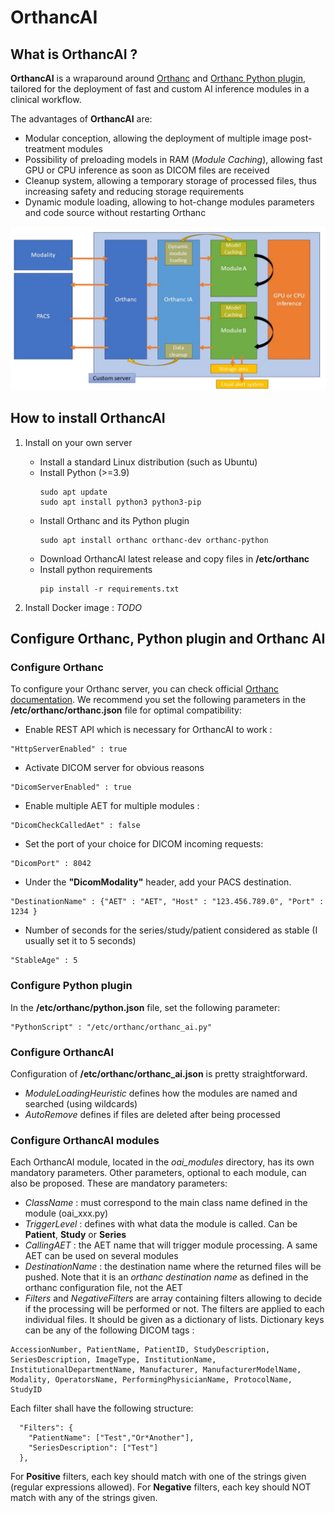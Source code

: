 # OrthancAI

## What is OrthancAI ?

**OrthancAI** is a wraparound around [Orthanc](https://orthanc.uclouvain.be/) and [Orthanc Python plugin](https://orthanc.uclouvain.be/book/plugins/python.html), tailored for the deployment of fast and custom AI inference modules in a clinical workflow.

The advantages of **OrthancAI** are:

- Modular conception, allowing the deployment of multiple image post-treatment modules
- Possibility of preloading models in RAM (*Module Caching*), allowing fast GPU or CPU inference as soon as DICOM files are received
- Cleanup system, allowing a temporary storage of processed files, thus increasing safety and reducing storage requirements
- Dynamic module loading, allowing to hot-change modules parameters and code source without restarting Orthanc

![OrthancAI global architecture design](doc/OrthancAIWorkflow.jpg)


## How to install OrthancAI

1. Install on your own server
   - Install a standard Linux distribution (such as Ubuntu)
   - Install Python (>=3.9)
     ```
     sudo apt update
     sudo apt install python3 python3-pip
     ```
   - Install Orthanc and its Python plugin
     ```
     sudo apt install orthanc orthanc-dev orthanc-python
     ```
   - Download OrthancAI latest release and copy files in **/etc/orthanc**
   - Install python requirements
     ```
     pip install -r requirements.txt
     ```
     
2. Install Docker image : *TODO*

## Configure Orthanc, Python plugin and Orthanc AI

### Configure Orthanc

To configure your Orthanc server, you can check official [Orthanc documentation](https://orthanc.uclouvain.be/book/users/configuration.html#configuration). We recommend you set the following parameters in the **/etc/orthanc/orthanc.json** file for optimal compatibility:

- Enable REST API which is necessary for OrthancAI to work :
```
"HttpServerEnabled" : true 
```

- Activate DICOM server for obvious reasons
```
"DicomServerEnabled" : true
```

- Enable multiple AET for multiple modules :
```
"DicomCheckCalledAet" : false
```

- Set the port of your choice for DICOM incoming requests:
```
"DicomPort" : 8042
```

- Under the **"DicomModality"** header, add your PACS destination.
```
"DestinationName" : {"AET" : "AET", "Host" : "123.456.789.0", "Port" : 1234 }
```

- Number of seconds for the series/study/patient considered as stable (I usually set it to 5 seconds)
```
"StableAge" : 5
```

### Configure Python plugin

In the **/etc/orthanc/python.json** file, set the following parameter:

```
"PythonScript" : "/etc/orthanc/orthanc_ai.py"
```

### Configure OrthancAI

Configuration of **/etc/orthanc/orthanc_ai.json** is pretty straightforward.

- *ModuleLoadingHeuristic* defines how the modules are named and searched (using wildcards)
- *AutoRemove* defines if files are deleted after being processed

### Configure OrthancAI modules

Each OrthancAI module, located in the *oai_modules* directory, has its own  mandatory parameters. Other parameters, optional to each module, can also be proposed. These are mandatory parameters: 

- *ClassName* : must correspond to the main class name defined in the module (oai_xxx.py)
- *TriggerLevel* : defines with what data the module is called. Can be **Patient**, **Study** or **Series**
- *CallingAET* : the AET name that will trigger module processing. A same AET can be used on several modules
- *DestinationName* : the destination name where the returned files will be pushed. Note that it is an *orthanc destination name* as defined in the orthanc configuration file, not the AET
- *Filters* and *NegativeFilters* are array containing filters allowing to decide if the processing will be performed or not. The filters are applied to each individual files. It should be given as a dictionary of lists. Dictionary keys can be any of the following DICOM tags :
```
AccessionNumber, PatientName, PatientID, StudyDescription, SeriesDescription, ImageType, InstitutionName, InstitutionalDepartmentName, Manufacturer, ManufacturerModelName, Modality, OperatorsName, PerformingPhysicianName, ProtocolName, StudyID
```
Each filter shall have the following structure:
```
  "Filters": {
    "PatientName": ["Test","Or*Another"],
    "SeriesDescription": ["Test"]
  },
```
For **Positive** filters, each key should match with one of the strings given (regular expressions allowed). For **Negative** filters, each key should NOT match with any of the strings given.
